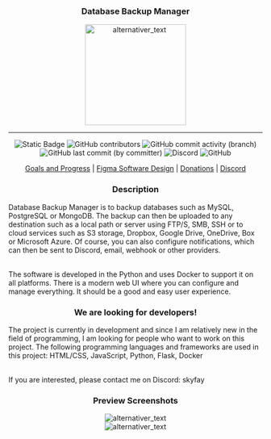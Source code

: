 
<h3 align="center">Database Backup Manager</h3>

<div align="center">
  <img src="https://github.com/Skyfay/database-backup-manager/assets/76796007/1f6bb201-7de7-4328-b2ae-7a64c07e79ab" alt="alternativer_text" width="200">
</div>

<hr>

<div align="center">

![Static Badge](https://img.shields.io/badge/Software-In%20development-red?style=red&label=Version)
![GitHub contributors](https://img.shields.io/github/contributors/Skyfay/database-backup-manager)
![GitHub commit activity (branch)](https://img.shields.io/github/commit-activity/t/Skyfay/database-backup-manager)
![GitHub last commit (by committer)](https://img.shields.io/github/last-commit/Skyfay/database-backup-manager)
![Discord](https://img.shields.io/discord/580801656707350529?label=Discord&color=%235865f2&link=https%3A%2F%2Fdiscord.com%2Finvite%2FYvgPyky)
![GitHub](https://img.shields.io/github/license/Skyfay/database-backup-manager)

[Goals and Progress](https://skyfay.notion.site/Goals-16d5f5577d21406d90e09d7d50d50b61) |
[Figma Software Design](https://www.figma.com/file/Z08R5MUsqNtCZfMCWk6anX/Web-Pages?type=design&node-id=0%3A1&mode=design&t=A370DDntNJNF1PHp-1) |
[Donations](https://ko-fi.com/skyfay) |
[Discord](https://discord.com/invite/YvgPyky)

</div>

<h3 align="center">Description</h3>
Database Backup Manager is to backup databases such as MySQL, PostgreSQL or MongoDB. 
The backup can then be uploaded to any destination such as a local path or server using FTP/S, SMB, SSH or to cloud services such as S3 storage, Dropbox, Google Drive, OneDrive, Box or Microsoft Azure.
Of course, you can also configure notifications, which can then be sent to Discord, email, webhook or other providers. <br/> <br/>

The software is developed in the Python and uses Docker to support it on all platforms.
There is a modern web UI where you can configure and manage everything. 
It should be a good and easy user experience.

<h3 align="center">We are looking for developers!</h3>
The project is currently in development and since I am relatively new in the field of programming, I am looking for people who want to work on this project. 
The following programming languages and frameworks are used in this project:
HTML/CSS, JavaScript, Python, Flask, Docker <br/> <br/>

If you are interested, please contact me on Discord: skyfay

<h3 align="center">Preview Screenshots</h3>


<div align="center">
  <img src="https://github.com/Skyfay/database-backup-manager/assets/76796007/ace3f2ca-3cab-423f-981e-8c56695f3c3d" alt="alternativer_text">
</div>
<div align="center">
  <img src="https://github.com/Skyfay/database-backup-manager/assets/76796007/9ab9164f-d85b-4e25-974a-99e12b96533b" alt="alternativer_text">
</div>

